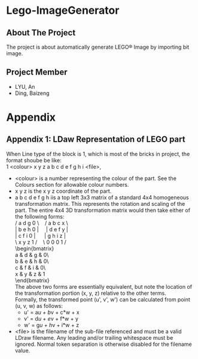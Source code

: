 # Lego-ImageGenerator
## About The Project
The project is about automatically generate LEGO® Image by importing bit image.

## Project Member
- LYU, An
- Ding, Baizeng

# Appendix
## Appendix 1: LDaw Representation of LEGO part
When Line type of the block is 1, which is most of the bricks in project, the format shoube be like:  
1 &lt;colour&gt; x y z a b c d e f g h i &lt;file&gt;,  
- &lt;colour&gt; is a number representing the colour of the part. See the Colours section for allowable colour numbers.
- x y z is the x y z coordinate of the part.
- a b c d e f g h iis a top left 3x3 matrix of a standard 4x4 homogeneous transformation matrix. This represents the rotation and scaling of the part. The entire 4x4 3D transformation matrix would then take either of the following forms:  
  / a d g 0 \ &nbsp;&nbsp; / a b c x \  
  | b e h 0 | &nbsp;&nbsp; &nbsp;| d e f y |  
  | c f i 0 | &nbsp;&nbsp; &nbsp;&nbsp;| g h i z |  
  \ x y z 1 / &nbsp;&nbsp; \ 0 0 0 1 /  
\begin{bmatrix}  
a & d & g & 0\\  
b & e & h & 0\\  
c & f & i & 0\\  
x & y & z & 1  
\end{bmatrix}  
The above two forms are essentially equivalent, but note the location of the transformation portion (x, y, z) relative to the other terms.  
Formally, the transformed point (u', v', w') can be calculated from point (u, v, w) as follows:  
    - u' = a*u + b*v + c*w + x  
    - v' = d*u + e*v + f*w + y  
    - w' = g*u + h*v + i*w + z  
- &lt;file&gt; is the filename of the sub-file referenced and must be a valid LDraw filename. Any leading and/or trailing whitespace must be ignored. Normal token separation is otherwise disabled for the filename value.  
